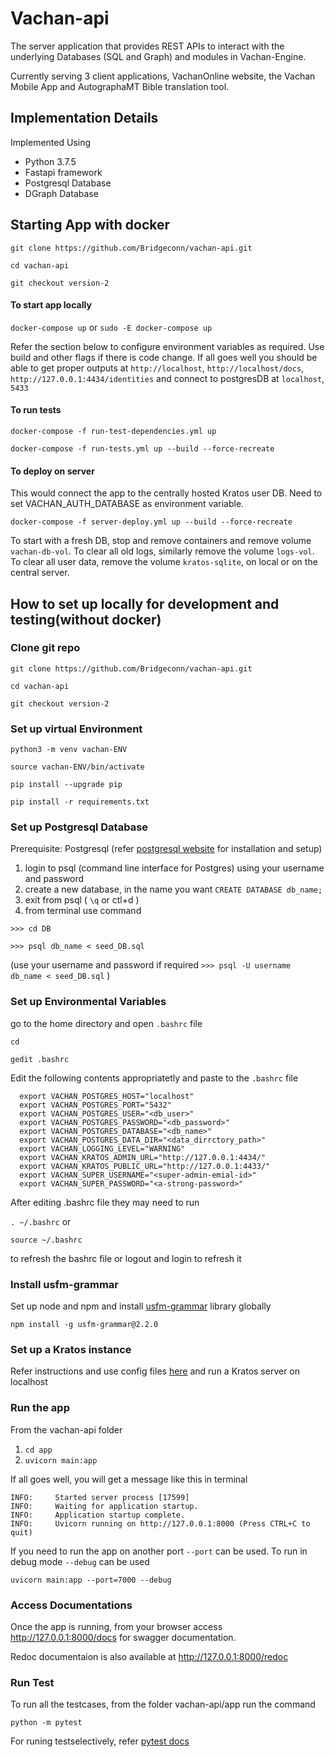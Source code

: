 # Vachan-api

The server application that provides REST APIs to interact with the underlying Databases (SQL and Graph) and modules in Vachan-Engine.

Currently serving 3 client applications, VachanOnline website, the Vachan Mobile App and AutographaMT Bible translation tool.

## Implementation Details

Implemented Using
- Python 3.7.5
- Fastapi framework
- Postgresql Database
- DGraph Database

## Starting App with docker

```git clone https://github.com/Bridgeconn/vachan-api.git```

```cd vachan-api```

```git checkout version-2```

#### To start app locally

```docker-compose up```
or
```sudo -E docker-compose up```

Refer the section below to configure environment variables as required. Use build and other flags if there is code change.
If all goes well you should be able to get proper outputs at `http://localhost`, `http://localhost/docs`,
`http://127.0.0.1:4434/identities` and connect to postgresDB at `localhost`, `5433`

#### To run tests

`docker-compose -f run-test-dependencies.yml up`

`docker-compose -f run-tests.yml up --build --force-recreate`

#### To deploy on server

This would connect the app to the centrally hosted Kratos user DB.
Need to set VACHAN_AUTH_DATABASE as environment variable.

`docker-compose -f server-deploy.yml up --build --force-recreate`

To start with a fresh DB, stop and remove containers and remove volume `vachan-db-vol`.
To clear all old logs, similarly remove the volume `logs-vol`.
To clear all user data, remove the volume `kratos-sqlite`, on local or on the central server.

## How to set up locally for development and testing(without docker)

### Clone git repo

```git clone https://github.com/Bridgeconn/vachan-api.git```

```cd vachan-api```

```git checkout version-2```


### Set up virtual Environment

```python3 -m venv vachan-ENV```

```source vachan-ENV/bin/activate```

```pip install --upgrade pip```

```pip install -r requirements.txt``` 

### Set up Postgresql Database

Prerequisite: Postgresql (refer [postgresql website](https://www.postgresql.org/download/linux/ubuntu/) for installation and setup)

1. login to psql (command line interface for Postgres) using your username and password
2. create a new database, in the name you want
  `CREATE DATABASE db_name;`
3. exit from psql ( `\q` or ctl+d )
4. from terminal use command 
  
  `>>> cd DB`
  
  `>>> psql db_name < seed_DB.sql`

  (use your username and password if required
  `>>> psql -U username db_name < seed_DB.sql` )
  
### Set up Environmental Variables

go to the home directory and open `.bashrc` file

```cd ```

```gedit .bashrc```

Edit the following contents appropriatetly and paste to the `.bashrc` file
```
  export VACHAN_POSTGRES_HOST="localhost"
  export VACHAN_POSTGRES_PORT="5432"
  export VACHAN_POSTGRES_USER="<db_user>"
  export VACHAN_POSTGRES_PASSWORD="<db_password>"
  export VACHAN_POSTGRES_DATABASE="<db_name>"
  export VACHAN_POSTGRES_DATA_DIR="<data_dirrctory_path>"
  export VACHAN_LOGGING_LEVEL="WARNING"
  export VACHAN_KRATOS_ADMIN_URL="http://127.0.0.1:4434/"
  export VACHAN_KRATOS_PUBLIC_URL="http://127.0.0.1:4433/"
  export VACHAN_SUPER_USERNAME="<super-admin-emial-id>"
  export VACHAN_SUPER_PASSWORD="<a-strong-password>"
```
After editing .bashrc file they may need to run

`. ~/.bashrc` or 

`source ~/.bashrc`

to refresh the bashrc file or logout and login to refresh it

### Install usfm-grammar

Set up node and npm and install [usfm-grammar](https://www.npmjs.com/package/usfm-grammar) library globally

`npm install -g usfm-grammar@2.2.0`


### Set up a Kratos instance

Refer instructions and use config files [here](./Kratos_config) and run a Kratos server on localhost

### Run the app

From the vachan-api folder
1. `cd app`
2. `uvicorn main:app`

If all goes well, you will get a message like this in terminal
```
INFO:     Started server process [17599]
INFO:     Waiting for application startup.
INFO:     Application startup complete.
INFO:     Uvicorn running on http://127.0.0.1:8000 (Press CTRL+C to quit)
```

If you need to run the app on another port `--port` can be used. To run in debug mode `--debug` can be used

```uvicorn main:app --port=7000 --debug```

### Access Documentations

Once the app is running, from your browser access http://127.0.0.1:8000/docs for swagger documentation.

Redoc documentaion is also available at http://127.0.0.1:8000/redoc

### Run Test

To run all the testcases, from the folder vachan-api/app run the command

```python -m pytest```

For runing testselectively, refer [pytest docs](https://docs.pytest.org/en/stable/usage.html#specifying-tests-selecting-tests)

